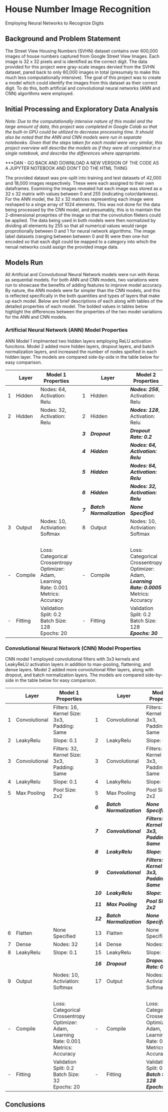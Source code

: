 # House Number Image Recognition
Employing Neural Networks to Recognize Digits

## Background and Problem Statement
The Street View Housing Numbers (SVHN) dataset contains over 600,000 images of house numbers captured from Google Street View Images.  Each image is 32 x 32 pixels and is identified as the correct digit.  The data provided for this project were gray-scale images dervied from the SVHN dataset, pared back to only 60,000 images in total (presumaly to make this much less computationally intensive).  The goal of this project was to create a model which could identify the images from this dataset as their correct digit.  To do this, both artificial and convolutional neural networks (ANN and CNN) algorithms were employed.

## Initial Processing and Exploratory Data Analysis


*Note:  Due to the computationally intensive nature of this model and the large amount of data, this project was completed in Google Colab so that the built-in GPU could be utilized to decrease processing time. It should also be noted that the ANN and CNN models were run in separate notebooks.  Given that the steps taken for each model were very similar, this project overview will describe the models as if they were all completed in a single notebook, and describe the differences where appropriate.*

***DAN - GO BACK AND DOWNLOAD A NEW VERSION OF THE CODE AS A JUPYTER NOTEBOOK AND DON'T DO THE HTML THING

The provided dataset was pre-split into training and test datasets of 42,000 and 18,000 images respectively.  These were each assigned to their own dataframes.  Examining the images revealed hat each image was stored as a 32 x 32 matrix with values between 0 and 255 (indicating color/darkness).  For the ANN model, the 32 x 32 matrices representing each image were reshaped to a singe array of 1024 elements.  This was not done for the data being processed by the CNN model, and presumably, this is to maintain the 2-dimensional proeprties of the image so that the convolution fileters could be applied.  The data being used in both models were then normalized by dividing all elements by 255 so that all numerical values would range proprotionally between 0 and 1 for neural network algorithms.  The image label datasets (ranging between between 0 and 9) were then one-hot encoded so that each digit could be mapped to a category into which the nerual networks could assign the provided image data.

## Models Run

All Artificial and Convolutional Neural Network models were run with Keras as sequential models.  For both ANN and CNN models, two variations were run to showcase the benefits of adding features to improve model accuracy.  By nature, the ANN models were far simpler than the CNN models, and this is reflected specifically in the both quantities and types of layers that make up each model.  Below are brief descriptions of each along with tables of the detailed properties of each model.  The bolded values in tables below highlight the differences between the properties of the two model variations for the ANN and CNN models.

### Artificial Neural Network (ANN) Model Properties
ANN Model 1 implmented two hidden layers employing ReLU activation funcitons.  Model 2 added more hidden layers, dropout layers, and batch normalization layers, and increased the number of nodes speified in each hidden layer.  The models are compared side-by-side in the table below for easy comparison.

| | Layer | **Model 1 Properties** || | Layer | **Model 2 Properties** |
| --- | --- | ---|---| --- | --- | ---|
|1| Hidden | Nodes: 64, Activation: Relu ||1| Hidden | ***Nodes: 256***, Activation: Relu |
|2| Hidden | Nodes: 32, Activation: Relu ||2| Hidden | ***Nodes: 128***, Activation: Relu |
|||||***3***| ***Dropout*** | ***Dropout Rate: 0.2*** |
|||||***4***| ***Hidden*** | ***Nodes: 64, Activation: Relu*** |
|||||***5***| ***Hidden*** | ***Nodes: 64, Activation: Relu*** |
|||||***6***| ***Hidden*** | ***Nodes: 32, Activation: Relu*** |
|||||***7***| ***Batch Normalization*** | ***None Specified*** |
|3| Output | Nodes: 10, Activiation: Softmax ||8| Output | Nodes: 10, Activiation: Softmax |
| <br>|  |  || |  |  |
|-| Compile | Loss: Categorical Crossentropy<br>Optimizer: Adam, Learning Rate: 0.001<br>Metrics: Accuracy ||- | Compile | Loss: Categorical Crossentropy<br>Optimizer: Adam, ***Learning Rate: 0.0005***<br>Metrics: Accuracy |
|-| Fitting | Validation Split: 0.2<br>Batch Size: 128<br>Epochs: 20 ||- | Fitting | Validation Split: 0.2<br>Batch Size: 128<br>***Epochs: 30*** |


### Convolutional Neural Network (CNN) Model Properties
CNN model 1 employed convolutional filters with 3x3 kernels and LeakyReLU activation layers in addition to max-pooling, flattening, and dense layers.  Model 2 added more convolutional filter layers, along with dropout, and batch normalization layers.  The models are compared side-by-side in the table below for easy comparison.

| | Layer | **Model 1 Properties** || | Layer | **Model 2 Properties** |
| --- | --- | ---|---| --- | --- | ---|
|1| Convolutional | Filters: 16, Kernel Size: 3x3, Padding: Same ||1| Convolutional | Filters: 16, Kernel Size: 3x3, Padding: Same |
|2| LeakyRelu | Slope: 0.1 ||2| LeakyRelu | Slope: 0.1 |
|3| Convolutional | Filters: 32, Kernel Size: 3x3, Padding: Same ||3| Convolutional | Filters: 32, Kernel Size: 3x3, Padding: Same |
|4| LeakyRelu | Slope: 0.1 ||4| LeakyRelu | Slope: 0.1 |
|5| Max Pooling | Pool Size:  2x2 ||5| Max Pooling | Pool Size:  2x2 | 
|||||***6***| ***Batch Normalization*** | ***None Specified*** |
|||||***7***| ***Convolutional*** | ***Filters: 32, Kernel Size: 3x3, Padding: Same*** |
|||||***8***| ***LeakyRelu*** | ***Slope: 0.1*** |
|||||***9***| ***Convolutional*** | ***Filters: 64, Kernel Size: 3x3, Padding: Same*** |
|||||***10***| ***LeakyRelu*** | ***Slope: 0.1*** |
|||||***11***| ***Max Pooling*** | ***Pool Size:  2x2*** |
|||||***12***| ***Batch Normalization*** | ***None Specified*** |
|6| Flatten | None Specified ||13| Flatten | None Specified |
|7| Dense | Nodes: 32 ||14| Dense | Nodes: 32 |
|8| LeakyRelu | Slope: 0.1 ||15| LeakyRelu | Slope: 0.1 |
|||||***16***|***Dropout*** | ***Dropout Rate: 0.5***|
|9| Output | Nodes: 10, Activiation: Softmax ||17| Output | Nodes: 10, Activiation: Softmax |
| <br>|  |  || |  |  |
|-| Compile | Loss: Categorical Crossentropy<br>Optimizer: Adam, Learning Rate: 0.001<br>Metrics: Accuracy ||- | Compile | Loss: Categorical Crossentropy<br>Optimizer: Adam, Learning Rate: 0.001<br>Metrics: Accuracy |
|-| Fitting | Validation Split: 0.2<br>Batch Size: 32<br>Epochs: 20 ||- | Fitting | Validation Split: 0.2<br>***Batch Size: 128***<br>***Epochs: 30*** |

## Conclusions



